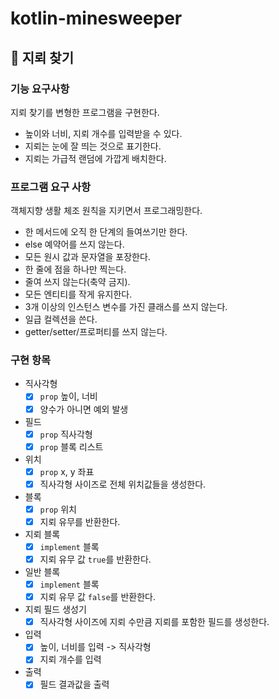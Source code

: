 # kotlin-minesweeper

## 🚀 지뢰 찾기

### 기능 요구사항

지뢰 찾기를 변형한 프로그램을 구현한다.

- 높이와 너비, 지뢰 개수를 입력받을 수 있다.
- 지뢰는 눈에 잘 띄는 것으로 표기한다.
- 지뢰는 가급적 랜덤에 가깝게 배치한다.

### 프로그램 요구 사항

객체지향 생활 체조 원칙을 지키면서 프로그래밍한다.

- 한 메서드에 오직 한 단계의 들여쓰기만 한다.
- else 예약어를 쓰지 않는다.
- 모든 원시 값과 문자열을 포장한다.
- 한 줄에 점을 하나만 찍는다.
- 줄여 쓰지 않는다(축약 금지).
- 모든 엔티티를 작게 유지한다.
- 3개 이상의 인스턴스 변수를 가진 클래스를 쓰지 않는다.
- 일급 컬렉션을 쓴다.
- getter/setter/프로퍼티를 쓰지 않는다.

### 구현 항목

- 직사각형
    - [X] `prop` 높이, 너비
    - [X] 양수가 아니면 예외 발생
- 필드
    - [X] `prop` 직사각형
    - [X] `prop` 블록 리스트
- 위치
    - [X] `prop` x, y 좌표
    - [X] 직사각형 사이즈로 전체 위치값들을 생성한다.
- 블록
    - [X] `prop` 위치
    - [X] 지뢰 유무를 반환한다.
- 지뢰 블록
    - [X] `implement` 블록
    - [X] 지뢰 유무 값 `true`를 반환한다.
- 일반 블록
    - [X] `implement` 블록
    - [X] 지뢰 유무 값 `false`를 반환한다.
- 지뢰 필드 생성기
    - [X] 직사각형 사이즈에 지뢰 수만큼 지뢰를 포함한 필드를 생성한다.
- 입력
    - [X] 높이, 너비를 입력 -> 직사각형
    - [X] 지뢰 개수를 입력
- 출력
    - [X] 필드 결과값을 출력
